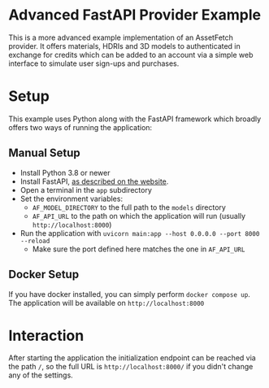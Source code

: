 # Advanced FastAPI Provider Example
This is a more advanced example implementation of an AssetFetch provider.
It offers materials, HDRIs and 3D models to authenticated in exchange for credits which can be added to an account via a simple web interface to simulate user sign-ups and purchases.

# Setup
This example uses Python along with the FastAPI framework which broadly offers two ways of running the application:

## Manual Setup
- Install Python 3.8 or newer
- Install FastAPI, [as described on the website](https://fastapi.tiangolo.com/#requirements).
- Open a terminal in the `app` subdirectory
- Set the environment variables:
  - `AF_MODEL_DIRECTORY` to the full path to the `models` directory
  - `AF_API_URL` to the path on which the application will run (usually `http://localhost:8000`)
- Run the application with `uvicorn main:app --host 0.0.0.0 --port 8000 --reload`
  - Make sure the port defined here matches the one in `AF_API_URL`

## Docker Setup
If you have docker installed, you can simply perform `docker compose up`.
The application will be available on `http://localhost:8000`

# Interaction
After starting the application the initialization endpoint can be reached via the path `/`, so the full URL is `http://localhost:8000/` if you didn't change any of the settings.